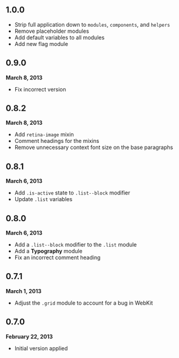 ## 1.0.0

- Strip full application down to `modules`, `components`, and `helpers`
- Remove placeholder modules
- Add default variables to all modules
- Add new flag module

## 0.9.0
**March 8, 2013**

- Fix incorrect version

## 0.8.2
**March 8, 2013**

- Add `retina-image` mixin
- Comment headings for the mixins
- Remove unnecessary context font size on the base paragraphs

## 0.8.1
**March 6, 2013**

- Add `.is-active` state to `.list--block` modifier
- Update `.list` variables

## 0.8.0
**March 6, 2013**

- Add a `.list--block` modifier to the `.list` module
- Add a **Typography** module
- Fix an incorrect comment heading

## 0.7.1
**March 1, 2013**

- Adjust the `.grid` module to account for a bug in WebKit

## 0.7.0
**February 22, 2013**

- Initial version applied
